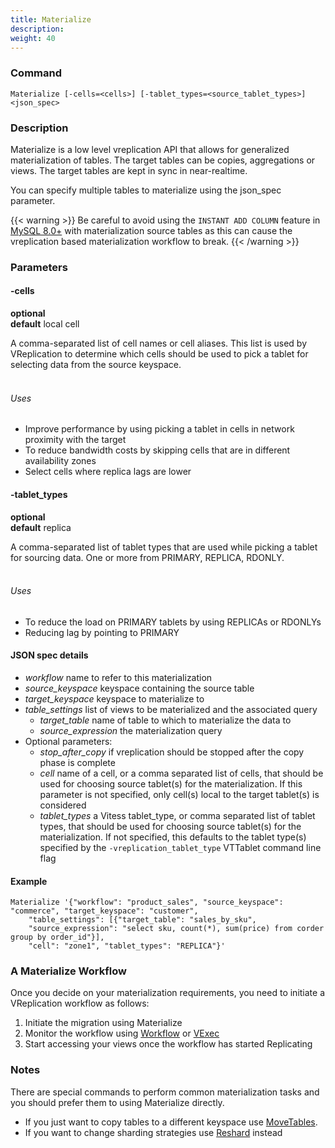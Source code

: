 ```yaml
---
title: Materialize
description:
weight: 40
---
```


### Command

```
Materialize [-cells=<cells>] [-tablet_types=<source_tablet_types>] <json_spec>
```

### Description

Materialize is a low level vreplication API that allows for generalized materialization of tables. The target tables
can be copies, aggregations or views. The target tables are kept in sync in near-realtime.

You can specify multiple tables to materialize using the json_spec parameter.

{{< warning >}}
Be careful to avoid using the `INSTANT ADD COLUMN` feature in [MySQL 8.0+](https://mysqlserverteam.com/mysql-8-0-innodb-now-supports-instant-add-column/) with materialization source tables as this can cause the vreplication based materialization workflow to break.
{{< /warning >}}

### Parameters


#### -cells
**optional**\
**default** local cell

<div class="cmd">

A comma-separated list of cell names or cell aliases. This list is used by VReplication to determine which
cells should be used to pick a tablet for selecting data from the source keyspace.<br><br>

###### Uses

* Improve performance by using picking a tablet in cells in network proximity with the target
* To reduce bandwidth costs by skipping cells that are in different availability zones
* Select cells where replica lags are lower
</div>

#### -tablet_types
**optional**\
**default** replica

<div class="cmd">

A comma-separated list of tablet types that are used while picking a tablet for sourcing data.
One or more from PRIMARY, REPLICA, RDONLY.<br><br>

###### Uses

* To reduce the load on PRIMARY tablets by using REPLICAs or RDONLYs
* Reducing lag by pointing to PRIMARY
</div>

#### JSON spec details
<div class="cmd">

* *workflow* name to refer to this materialization
* *source_keyspace* keyspace containing the source table
* *target_keyspace* keyspace to materialize to
* *table_settings* list of views to be materialized and the associated query
  * *target_table* name of table to which to materialize the data to
  * *source_expression* the materialization query
* Optional parameters:
  * *stop_after_copy* if vreplication should be stopped after the copy phase
    is complete
  * *cell* name of a cell, or a comma separated list of cells, that should be
    used for choosing source tablet(s) for the materialization. If this
    parameter is not specified, only cell(s) local to the target tablet(s) is
    considered
  * *tablet_types* a Vitess tablet_type, or comma separated list of tablet
    types, that should be used for choosing source tablet(s) for the
    materialization. If not specified, this defaults to the tablet type(s)
    specified by the `-vreplication_tablet_type` VTTablet command line flag

</div>

#### Example
```
Materialize '{"workflow": "product_sales", "source_keyspace": "commerce", "target_keyspace": "customer",
    "table_settings": [{"target_table": "sales_by_sku",
    "source_expression": "select sku, count(*), sum(price) from corder group by order_id"}],
    "cell": "zone1", "tablet_types": "REPLICA"}'
```


### A Materialize Workflow

Once you decide on your materialization requirements, you need to initiate a VReplication workflow as follows:

1. Initiate the migration using Materialize
2. Monitor the workflow using [Workflow](../workflow) or [VExec](../vexec)
3. Start accessing your views once the workflow has started Replicating

### Notes

There are special commands to perform common materialization tasks and you should prefer them
to using Materialize directly.

* If you just want to copy tables to a different keyspace use [MoveTables](../movetables).
* If you want to change sharding strategies use [Reshard](../reshard) instead
